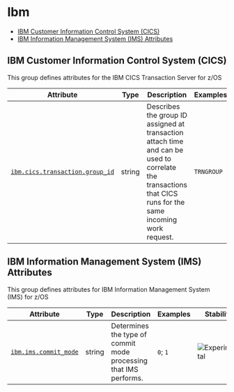 <!-- NOTE: THIS FILE IS AUTOGENERATED. DO NOT EDIT BY HAND. -->
<!-- see templates/registry/markdown/attribute_namespace.md.j2 -->

# Ibm

- [IBM Customer Information Control System (CICS)](#ibm-customer-information-control-system-cics)
- [IBM Information Management System (IMS) Attributes](#ibm-information-management-system-ims-attributes)

## IBM Customer Information Control System (CICS)

This group defines attributes for the IBM CICS Transaction Server for z/OS

| Attribute | Type | Description | Examples | Stability |
|---|---|---|---|---|
| <a id="ibm-cics-transaction-group-id" href="#ibm-cics-transaction-group-id">`ibm.cics.transaction.group_id`</a> | string | Describes the group ID assigned at transaction attach time and can be used to correlate the transactions that CICS runs for the same incoming work request. | `TRNGROUP` | ![Experimental](https://img.shields.io/badge/-experimental-blue) |

## IBM Information Management System (IMS) Attributes

This group defines attributes for IBM Information Management System (IMS) for z/OS

| Attribute | Type | Description | Examples | Stability |
|---|---|---|---|---|
| <a id="ibm-ims-commit-mode" href="#ibm-ims-commit-mode">`ibm.ims.commit_mode`</a> | string | Determines the type of commit mode processing that IMS performs. | `0`; `1` | ![Experimental](https://img.shields.io/badge/-experimental-blue) |
